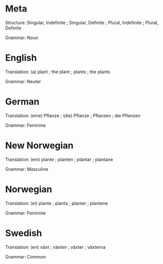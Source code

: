 Meta
====

Structure: Singular, Indefinite ; Singular, Definite ; Plural, Indefinite ; Plural, Definite

Grammar:   Noun



English
=======

Translation: (a) plant ; the plant ; plants ; the plants

Grammar:     Neuter



German
======

Translation: (eine) Pflanze ; (die) Pflanze ; Pflanzen ; die Pflanzen

Grammar:     Feminine



New Norwegian
=============

Translation: (ein) plante ; planten ; plantar ; plantane

Grammar:     Masculine



Norwegian
=========

Translation: (ei) plante ; planta ; planter ; plantene

Grammar:     Feminine



Swedish
=======

Translation: (en) växt ; växten ; växter ; växterna

Grammar:     Common
